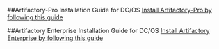 ##Artifactory-Pro Installation Guide for DC/OS
[Install Artifactory-Pro by following this guide](Artifactory-Pro.md)



##Artifactory Enterprise Installation Guide for DC/OS
[Install Artifactory Enterprise by following this guide](Artifactory-Ha.md)
